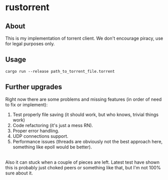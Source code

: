 # rustorrent

## About

This is my implementation of torrent client. We don't encourage piracy, use for legal purposes only.

## Usage

`cargo run --release path_to_torrent_file.torrent`

## Further upgrades

Right now there are some problems and missing features (in order of need to fix or implement): <br/>
1. Test properly file saving (it should work, but who knows, trivial things work)
2. Code refactoring (it's just a mess RN).
3. Proper error handling.
4. UDP connections support.
5. Performance issues (threads are obviously not the best approach here, something like epoll would be better). <br/>

<br/> Also it can stuck when a couple of pieces are left. Latest test have shown
this is probably just choked peers or something like that, but I'm not 100% sure about it.
